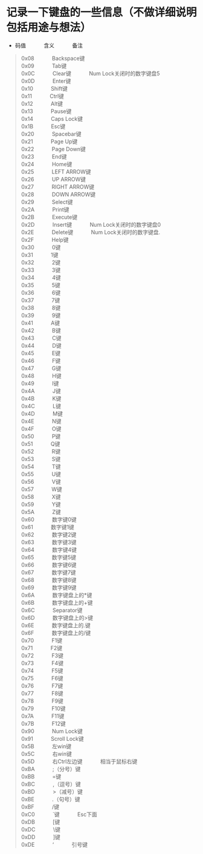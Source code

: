 # 记录一下键盘的一些信息（不做详细说明包括用途与想法）

- 码值&nbsp;&nbsp;&nbsp;&nbsp;&nbsp;&nbsp;&nbsp;&nbsp;&nbsp;&nbsp;&nbsp;&nbsp;含义&nbsp;&nbsp;&nbsp;&nbsp;&nbsp;&nbsp;&nbsp;&nbsp;&nbsp;&nbsp;&nbsp;&nbsp;备注
> 0x08&nbsp;&nbsp;&nbsp;&nbsp;&nbsp;&nbsp;&nbsp;&nbsp;&nbsp;&nbsp;&nbsp;&nbsp;Backspace键<br>
> 0x09&nbsp;&nbsp;&nbsp;&nbsp;&nbsp;&nbsp;&nbsp;&nbsp;&nbsp;&nbsp;&nbsp;&nbsp;Tab键<br>
> 0x0C&nbsp;&nbsp;&nbsp;&nbsp;&nbsp;&nbsp;&nbsp;&nbsp;&nbsp;&nbsp;&nbsp;&nbsp;Clear键&nbsp;&nbsp;&nbsp;&nbsp;&nbsp;&nbsp;&nbsp;&nbsp;&nbsp;&nbsp;&nbsp;&nbsp;Num Lock关闭时的数字键盘5<br>
> 0x0D&nbsp;&nbsp;&nbsp;&nbsp;&nbsp;&nbsp;&nbsp;&nbsp;&nbsp;&nbsp;&nbsp;&nbsp;Enter键<br>
> 0x10&nbsp;&nbsp;&nbsp;&nbsp;&nbsp;&nbsp;&nbsp;&nbsp;&nbsp;&nbsp;&nbsp;&nbsp;Shift键<br>
> 0x11&nbsp;&nbsp;&nbsp;&nbsp;&nbsp;&nbsp;&nbsp;&nbsp;&nbsp;&nbsp;&nbsp;&nbsp;Ctrl键<br>
> 0x12&nbsp;&nbsp;&nbsp;&nbsp;&nbsp;&nbsp;&nbsp;&nbsp;&nbsp;&nbsp;&nbsp;&nbsp;Alt键<br>
> 0x13&nbsp;&nbsp;&nbsp;&nbsp;&nbsp;&nbsp;&nbsp;&nbsp;&nbsp;&nbsp;&nbsp;&nbsp;Pause键<br>
> 0x14&nbsp;&nbsp;&nbsp;&nbsp;&nbsp;&nbsp;&nbsp;&nbsp;&nbsp;&nbsp;&nbsp;&nbsp;Caps Lock键<br>
> 0x1B&nbsp;&nbsp;&nbsp;&nbsp;&nbsp;&nbsp;&nbsp;&nbsp;&nbsp;&nbsp;&nbsp;&nbsp;Esc键<br>
> 0x20&nbsp;&nbsp;&nbsp;&nbsp;&nbsp;&nbsp;&nbsp;&nbsp;&nbsp;&nbsp;&nbsp;&nbsp;Spacebar键<br>
> 0x21&nbsp;&nbsp;&nbsp;&nbsp;&nbsp;&nbsp;&nbsp;&nbsp;&nbsp;&nbsp;&nbsp;&nbsp;Page Up键<br>
> 0x22&nbsp;&nbsp;&nbsp;&nbsp;&nbsp;&nbsp;&nbsp;&nbsp;&nbsp;&nbsp;&nbsp;&nbsp;Page Down键<br>
> 0x23&nbsp;&nbsp;&nbsp;&nbsp;&nbsp;&nbsp;&nbsp;&nbsp;&nbsp;&nbsp;&nbsp;&nbsp;End键<br>
> 0x24&nbsp;&nbsp;&nbsp;&nbsp;&nbsp;&nbsp;&nbsp;&nbsp;&nbsp;&nbsp;&nbsp;&nbsp;Home键<br>
> 0x25&nbsp;&nbsp;&nbsp;&nbsp;&nbsp;&nbsp;&nbsp;&nbsp;&nbsp;&nbsp;&nbsp;&nbsp;LEFT ARROW键<br>
> 0x26&nbsp;&nbsp;&nbsp;&nbsp;&nbsp;&nbsp;&nbsp;&nbsp;&nbsp;&nbsp;&nbsp;&nbsp;UP ARROW键<br>
> 0x27&nbsp;&nbsp;&nbsp;&nbsp;&nbsp;&nbsp;&nbsp;&nbsp;&nbsp;&nbsp;&nbsp;&nbsp;RIGHT ARROW键<br>
> 0x28&nbsp;&nbsp;&nbsp;&nbsp;&nbsp;&nbsp;&nbsp;&nbsp;&nbsp;&nbsp;&nbsp;&nbsp;DOWN ARROW键<br>
> 0x29&nbsp;&nbsp;&nbsp;&nbsp;&nbsp;&nbsp;&nbsp;&nbsp;&nbsp;&nbsp;&nbsp;&nbsp;Select键<br>
> 0x2A&nbsp;&nbsp;&nbsp;&nbsp;&nbsp;&nbsp;&nbsp;&nbsp;&nbsp;&nbsp;&nbsp;&nbsp;Print键<br>
> 0x2B&nbsp;&nbsp;&nbsp;&nbsp;&nbsp;&nbsp;&nbsp;&nbsp;&nbsp;&nbsp;&nbsp;&nbsp;Execute键<br>
> 0x2D&nbsp;&nbsp;&nbsp;&nbsp;&nbsp;&nbsp;&nbsp;&nbsp;&nbsp;&nbsp;&nbsp;&nbsp;Insert键&nbsp;&nbsp;&nbsp;&nbsp;&nbsp;&nbsp;&nbsp;&nbsp;&nbsp;&nbsp;&nbsp;&nbsp;Num Lock关闭时的数字键盘0<br>
> 0x2E&nbsp;&nbsp;&nbsp;&nbsp;&nbsp;&nbsp;&nbsp;&nbsp;&nbsp;&nbsp;&nbsp;&nbsp;Delete键&nbsp;&nbsp;&nbsp;&nbsp;&nbsp;&nbsp;&nbsp;&nbsp;&nbsp;&nbsp;&nbsp;&nbsp;Num Lock关闭时的数字键盘.<br>
> 0x2F&nbsp;&nbsp;&nbsp;&nbsp;&nbsp;&nbsp;&nbsp;&nbsp;&nbsp;&nbsp;&nbsp;&nbsp;Help键<br>
> 0x30&nbsp;&nbsp;&nbsp;&nbsp;&nbsp;&nbsp;&nbsp;&nbsp;&nbsp;&nbsp;&nbsp;&nbsp;0键<br>
> 0x31&nbsp;&nbsp;&nbsp;&nbsp;&nbsp;&nbsp;&nbsp;&nbsp;&nbsp;&nbsp;&nbsp;&nbsp;1键<br>
> 0x32&nbsp;&nbsp;&nbsp;&nbsp;&nbsp;&nbsp;&nbsp;&nbsp;&nbsp;&nbsp;&nbsp;&nbsp;2键<br>
> 0x33&nbsp;&nbsp;&nbsp;&nbsp;&nbsp;&nbsp;&nbsp;&nbsp;&nbsp;&nbsp;&nbsp;&nbsp;3键<br>
> 0x34&nbsp;&nbsp;&nbsp;&nbsp;&nbsp;&nbsp;&nbsp;&nbsp;&nbsp;&nbsp;&nbsp;&nbsp;4键<br>
> 0x35&nbsp;&nbsp;&nbsp;&nbsp;&nbsp;&nbsp;&nbsp;&nbsp;&nbsp;&nbsp;&nbsp;&nbsp;5键<br>
> 0x36&nbsp;&nbsp;&nbsp;&nbsp;&nbsp;&nbsp;&nbsp;&nbsp;&nbsp;&nbsp;&nbsp;&nbsp;6键<br>
> 0x37&nbsp;&nbsp;&nbsp;&nbsp;&nbsp;&nbsp;&nbsp;&nbsp;&nbsp;&nbsp;&nbsp;&nbsp;7键<br>
> 0x38&nbsp;&nbsp;&nbsp;&nbsp;&nbsp;&nbsp;&nbsp;&nbsp;&nbsp;&nbsp;&nbsp;&nbsp;8键<br>
> 0x39&nbsp;&nbsp;&nbsp;&nbsp;&nbsp;&nbsp;&nbsp;&nbsp;&nbsp;&nbsp;&nbsp;&nbsp;9键<br>
> 0x41&nbsp;&nbsp;&nbsp;&nbsp;&nbsp;&nbsp;&nbsp;&nbsp;&nbsp;&nbsp;&nbsp;&nbsp;A键<br>
> 0x42&nbsp;&nbsp;&nbsp;&nbsp;&nbsp;&nbsp;&nbsp;&nbsp;&nbsp;&nbsp;&nbsp;&nbsp;B键<br>
> 0x43&nbsp;&nbsp;&nbsp;&nbsp;&nbsp;&nbsp;&nbsp;&nbsp;&nbsp;&nbsp;&nbsp;&nbsp;C键<br>
> 0x44&nbsp;&nbsp;&nbsp;&nbsp;&nbsp;&nbsp;&nbsp;&nbsp;&nbsp;&nbsp;&nbsp;&nbsp;D键<br>
> 0x45&nbsp;&nbsp;&nbsp;&nbsp;&nbsp;&nbsp;&nbsp;&nbsp;&nbsp;&nbsp;&nbsp;&nbsp;E键<br>
> 0x46&nbsp;&nbsp;&nbsp;&nbsp;&nbsp;&nbsp;&nbsp;&nbsp;&nbsp;&nbsp;&nbsp;&nbsp;F键<br>
> 0x47&nbsp;&nbsp;&nbsp;&nbsp;&nbsp;&nbsp;&nbsp;&nbsp;&nbsp;&nbsp;&nbsp;&nbsp;G键<br>
> 0x48&nbsp;&nbsp;&nbsp;&nbsp;&nbsp;&nbsp;&nbsp;&nbsp;&nbsp;&nbsp;&nbsp;&nbsp;H键<br>
> 0x49&nbsp;&nbsp;&nbsp;&nbsp;&nbsp;&nbsp;&nbsp;&nbsp;&nbsp;&nbsp;&nbsp;&nbsp;I键<br>
> 0x4A&nbsp;&nbsp;&nbsp;&nbsp;&nbsp;&nbsp;&nbsp;&nbsp;&nbsp;&nbsp;&nbsp;&nbsp;J键<br>
> 0x4B&nbsp;&nbsp;&nbsp;&nbsp;&nbsp;&nbsp;&nbsp;&nbsp;&nbsp;&nbsp;&nbsp;&nbsp;K键<br>
> 0x4C&nbsp;&nbsp;&nbsp;&nbsp;&nbsp;&nbsp;&nbsp;&nbsp;&nbsp;&nbsp;&nbsp;&nbsp;L键<br>
> 0x4D&nbsp;&nbsp;&nbsp;&nbsp;&nbsp;&nbsp;&nbsp;&nbsp;&nbsp;&nbsp;&nbsp;&nbsp;M键<br>
> 0x4E&nbsp;&nbsp;&nbsp;&nbsp;&nbsp;&nbsp;&nbsp;&nbsp;&nbsp;&nbsp;&nbsp;&nbsp;N键<br>
> 0x4F&nbsp;&nbsp;&nbsp;&nbsp;&nbsp;&nbsp;&nbsp;&nbsp;&nbsp;&nbsp;&nbsp;&nbsp;O键<br>
> 0x50&nbsp;&nbsp;&nbsp;&nbsp;&nbsp;&nbsp;&nbsp;&nbsp;&nbsp;&nbsp;&nbsp;&nbsp;P键<br>
> 0x51&nbsp;&nbsp;&nbsp;&nbsp;&nbsp;&nbsp;&nbsp;&nbsp;&nbsp;&nbsp;&nbsp;&nbsp;Q键<br>
> 0x52&nbsp;&nbsp;&nbsp;&nbsp;&nbsp;&nbsp;&nbsp;&nbsp;&nbsp;&nbsp;&nbsp;&nbsp;R键<br>
> 0x53&nbsp;&nbsp;&nbsp;&nbsp;&nbsp;&nbsp;&nbsp;&nbsp;&nbsp;&nbsp;&nbsp;&nbsp;S键<br>
> 0x54&nbsp;&nbsp;&nbsp;&nbsp;&nbsp;&nbsp;&nbsp;&nbsp;&nbsp;&nbsp;&nbsp;&nbsp;T键<br>
> 0x55&nbsp;&nbsp;&nbsp;&nbsp;&nbsp;&nbsp;&nbsp;&nbsp;&nbsp;&nbsp;&nbsp;&nbsp;U键<br>
> 0x56&nbsp;&nbsp;&nbsp;&nbsp;&nbsp;&nbsp;&nbsp;&nbsp;&nbsp;&nbsp;&nbsp;&nbsp;V键<br>
> 0x57&nbsp;&nbsp;&nbsp;&nbsp;&nbsp;&nbsp;&nbsp;&nbsp;&nbsp;&nbsp;&nbsp;&nbsp;W键<br>
> 0x58&nbsp;&nbsp;&nbsp;&nbsp;&nbsp;&nbsp;&nbsp;&nbsp;&nbsp;&nbsp;&nbsp;&nbsp;X键<br>
> 0x59&nbsp;&nbsp;&nbsp;&nbsp;&nbsp;&nbsp;&nbsp;&nbsp;&nbsp;&nbsp;&nbsp;&nbsp;Y键<br>
> 0x5A&nbsp;&nbsp;&nbsp;&nbsp;&nbsp;&nbsp;&nbsp;&nbsp;&nbsp;&nbsp;&nbsp;&nbsp;Z键<br>
> 0x60&nbsp;&nbsp;&nbsp;&nbsp;&nbsp;&nbsp;&nbsp;&nbsp;&nbsp;&nbsp;&nbsp;&nbsp;数字键0键<br>
> 0x61&nbsp;&nbsp;&nbsp;&nbsp;&nbsp;&nbsp;&nbsp;&nbsp;&nbsp;&nbsp;&nbsp;&nbsp;数字键1键<br>
> 0x62&nbsp;&nbsp;&nbsp;&nbsp;&nbsp;&nbsp;&nbsp;&nbsp;&nbsp;&nbsp;&nbsp;&nbsp;数字键2键<br>
> 0x63&nbsp;&nbsp;&nbsp;&nbsp;&nbsp;&nbsp;&nbsp;&nbsp;&nbsp;&nbsp;&nbsp;&nbsp;数字键3键<br>
> 0x64&nbsp;&nbsp;&nbsp;&nbsp;&nbsp;&nbsp;&nbsp;&nbsp;&nbsp;&nbsp;&nbsp;&nbsp;数字键4键<br>
> 0x65&nbsp;&nbsp;&nbsp;&nbsp;&nbsp;&nbsp;&nbsp;&nbsp;&nbsp;&nbsp;&nbsp;&nbsp;数字键5键<br>
> 0x66&nbsp;&nbsp;&nbsp;&nbsp;&nbsp;&nbsp;&nbsp;&nbsp;&nbsp;&nbsp;&nbsp;&nbsp;数字键6键<br>
> 0x67&nbsp;&nbsp;&nbsp;&nbsp;&nbsp;&nbsp;&nbsp;&nbsp;&nbsp;&nbsp;&nbsp;&nbsp;数字键7键<br>
> 0x68&nbsp;&nbsp;&nbsp;&nbsp;&nbsp;&nbsp;&nbsp;&nbsp;&nbsp;&nbsp;&nbsp;&nbsp;数字键8键<br>
> 0x69&nbsp;&nbsp;&nbsp;&nbsp;&nbsp;&nbsp;&nbsp;&nbsp;&nbsp;&nbsp;&nbsp;&nbsp;数字键9键<br>
> 0x6A&nbsp;&nbsp;&nbsp;&nbsp;&nbsp;&nbsp;&nbsp;&nbsp;&nbsp;&nbsp;&nbsp;&nbsp;数字键盘上的*键<br>
> 0x6B&nbsp;&nbsp;&nbsp;&nbsp;&nbsp;&nbsp;&nbsp;&nbsp;&nbsp;&nbsp;&nbsp;&nbsp;数字键盘上的+键<br>
> 0x6C&nbsp;&nbsp;&nbsp;&nbsp;&nbsp;&nbsp;&nbsp;&nbsp;&nbsp;&nbsp;&nbsp;&nbsp;Separator键<br>
> 0x6D&nbsp;&nbsp;&nbsp;&nbsp;&nbsp;&nbsp;&nbsp;&nbsp;&nbsp;&nbsp;&nbsp;&nbsp;数字键盘上的>键<br>
> 0x6E&nbsp;&nbsp;&nbsp;&nbsp;&nbsp;&nbsp;&nbsp;&nbsp;&nbsp;&nbsp;&nbsp;&nbsp;数字键盘上的.键<br>
> 0x6F&nbsp;&nbsp;&nbsp;&nbsp;&nbsp;&nbsp;&nbsp;&nbsp;&nbsp;&nbsp;&nbsp;&nbsp;数字键盘上的/键<br>
> 0x70&nbsp;&nbsp;&nbsp;&nbsp;&nbsp;&nbsp;&nbsp;&nbsp;&nbsp;&nbsp;&nbsp;&nbsp;F1键<br>
> 0x71&nbsp;&nbsp;&nbsp;&nbsp;&nbsp;&nbsp;&nbsp;&nbsp;&nbsp;&nbsp;&nbsp;&nbsp;F2键<br>
> 0x72&nbsp;&nbsp;&nbsp;&nbsp;&nbsp;&nbsp;&nbsp;&nbsp;&nbsp;&nbsp;&nbsp;&nbsp;F3键<br>
> 0x73&nbsp;&nbsp;&nbsp;&nbsp;&nbsp;&nbsp;&nbsp;&nbsp;&nbsp;&nbsp;&nbsp;&nbsp;F4键<br>
> 0x74&nbsp;&nbsp;&nbsp;&nbsp;&nbsp;&nbsp;&nbsp;&nbsp;&nbsp;&nbsp;&nbsp;&nbsp;F5键<br>
> 0x75&nbsp;&nbsp;&nbsp;&nbsp;&nbsp;&nbsp;&nbsp;&nbsp;&nbsp;&nbsp;&nbsp;&nbsp;F6键<br>
> 0x76&nbsp;&nbsp;&nbsp;&nbsp;&nbsp;&nbsp;&nbsp;&nbsp;&nbsp;&nbsp;&nbsp;&nbsp;F7键<br>
> 0x77&nbsp;&nbsp;&nbsp;&nbsp;&nbsp;&nbsp;&nbsp;&nbsp;&nbsp;&nbsp;&nbsp;&nbsp;F8键<br>
> 0x78&nbsp;&nbsp;&nbsp;&nbsp;&nbsp;&nbsp;&nbsp;&nbsp;&nbsp;&nbsp;&nbsp;&nbsp;F9键<br>
> 0x79&nbsp;&nbsp;&nbsp;&nbsp;&nbsp;&nbsp;&nbsp;&nbsp;&nbsp;&nbsp;&nbsp;&nbsp;F10键<br>
> 0x7A&nbsp;&nbsp;&nbsp;&nbsp;&nbsp;&nbsp;&nbsp;&nbsp;&nbsp;&nbsp;&nbsp;&nbsp;F11键<br>
> 0x7B&nbsp;&nbsp;&nbsp;&nbsp;&nbsp;&nbsp;&nbsp;&nbsp;&nbsp;&nbsp;&nbsp;&nbsp;F12键<br>
> 0x90&nbsp;&nbsp;&nbsp;&nbsp;&nbsp;&nbsp;&nbsp;&nbsp;&nbsp;&nbsp;&nbsp;&nbsp;Num Lock键<br>
> 0x91&nbsp;&nbsp;&nbsp;&nbsp;&nbsp;&nbsp;&nbsp;&nbsp;&nbsp;&nbsp;&nbsp;&nbsp;Scroll Lock键<br>
> 0x5B&nbsp;&nbsp;&nbsp;&nbsp;&nbsp;&nbsp;&nbsp;&nbsp;&nbsp;&nbsp;&nbsp;&nbsp;左win键<br>
> 0x5C&nbsp;&nbsp;&nbsp;&nbsp;&nbsp;&nbsp;&nbsp;&nbsp;&nbsp;&nbsp;&nbsp;&nbsp;右win键<br>
> 0x5D&nbsp;&nbsp;&nbsp;&nbsp;&nbsp;&nbsp;&nbsp;&nbsp;&nbsp;&nbsp;&nbsp;&nbsp;右Ctrl左边键&nbsp;&nbsp;&nbsp;&nbsp;&nbsp;&nbsp;&nbsp;&nbsp;&nbsp;&nbsp;&nbsp;&nbsp;相当于鼠标右键<br>
> 0xBA&nbsp;&nbsp;&nbsp;&nbsp;&nbsp;&nbsp;&nbsp;&nbsp;&nbsp;&nbsp;&nbsp;&nbsp;;（分号）键<br>
> 0xBB&nbsp;&nbsp;&nbsp;&nbsp;&nbsp;&nbsp;&nbsp;&nbsp;&nbsp;&nbsp;&nbsp;&nbsp;=键<br>
> 0xBC&nbsp;&nbsp;&nbsp;&nbsp;&nbsp;&nbsp;&nbsp;&nbsp;&nbsp;&nbsp;&nbsp;&nbsp;,（逗号）键<br>
> 0xBD&nbsp;&nbsp;&nbsp;&nbsp;&nbsp;&nbsp;&nbsp;&nbsp;&nbsp;&nbsp;&nbsp;&nbsp;>（减号）键<br>
> 0xBE&nbsp;&nbsp;&nbsp;&nbsp;&nbsp;&nbsp;&nbsp;&nbsp;&nbsp;&nbsp;&nbsp;&nbsp;.（句号）键<br>
> 0xBF&nbsp;&nbsp;&nbsp;&nbsp;&nbsp;&nbsp;&nbsp;&nbsp;&nbsp;&nbsp;&nbsp;&nbsp;/键<br>
> 0xC0&nbsp;&nbsp;&nbsp;&nbsp;&nbsp;&nbsp;&nbsp;&nbsp;&nbsp;&nbsp;&nbsp;&nbsp;`键&nbsp;&nbsp;&nbsp;&nbsp;&nbsp;&nbsp;&nbsp;&nbsp;&nbsp;&nbsp;&nbsp;&nbsp;Esc下面<br>
> 0xDB&nbsp;&nbsp;&nbsp;&nbsp;&nbsp;&nbsp;&nbsp;&nbsp;&nbsp;&nbsp;&nbsp;&nbsp;[键<br>
> 0xDC&nbsp;&nbsp;&nbsp;&nbsp;&nbsp;&nbsp;&nbsp;&nbsp;&nbsp;&nbsp;&nbsp;&nbsp;\键<br>
> 0xDD&nbsp;&nbsp;&nbsp;&nbsp;&nbsp;&nbsp;&nbsp;&nbsp;&nbsp;&nbsp;&nbsp;&nbsp;]键<br>
> 0xDE&nbsp;&nbsp;&nbsp;&nbsp;&nbsp;&nbsp;&nbsp;&nbsp;&nbsp;&nbsp;&nbsp;&nbsp;‘&nbsp;&nbsp;&nbsp;&nbsp;&nbsp;&nbsp;&nbsp;&nbsp;&nbsp;&nbsp;&nbsp;&nbsp;引号键
